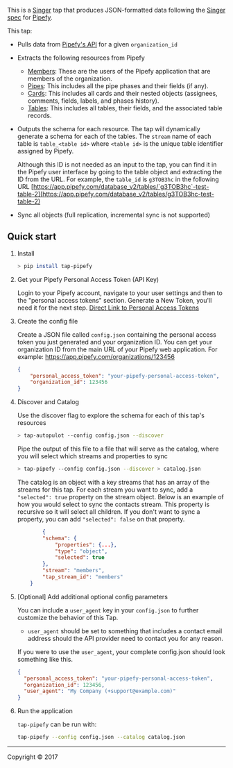 This is a [Singer](https://singer.io) tap that produces JSON-formatted data following the [Singer spec](https://github.com/singer-io/getting-started/blob/master/SPEC.md) for [Pipefy](https://www.pipefy.com/).

This tap:
- Pulls data from [Pipefy's API](https://pipefy.docs.apiary.io/) for a given `organization_id`
- Extracts the following resources from Pipefy
  - [Members](https://pipefy.docs.apiary.io/#reference/0/show-organization): These are the users of the Pipefy application that are members of the organization.
  - [Pipes](http://docs.pipefypipe.apiary.io/#reference/0/list-pipes): This includes all the pipe phases and their fields (if any).
  - [Cards](https://pipefypipe.docs.apiary.io/#reference/0/list-cards): This includes all cards and their nested objects (assignees, comments, fields, labels, and phases history).
  - [Tables](http://docs.pipefydatabase.apiary.io/#reference/0/list-tables): This includes all tables, their fields, and the associated table records.
- Outputs the schema for each resource. The tap will dynamically generate a schema for each of the tables. The `stream` name of each table is `table_<table id>` where `<table id>` is the unique table identifier assigned by Pipefy.

	Although this ID is not needed as an input to the tap, you can find it in the Pipefy user interface by going to the table object and extracting the ID from the URL. For example, the `table_id` is `g3TOB3hc` in the following URL [https://app.pipefy.com/database_v2/tables/`g3TOB3hc`-test-table-2](https://app.pipefy.com/database_v2/tables/g3TOB3hc-test-table-2)
- Sync all objects (full replication, incremental sync is not supported)

## Quick start

1. Install

    ```bash
    > pip install tap-pipefy
    ```

2. Get your Pipefy Personal Access Token (API Key)

    Login to your Pipefy account, navigate to your user settings and then to the "personal access tokens" section. Generate a New Token, you'll need it for the next step. [Direct Link to Personal Access Tokens](https://app.pipefy.com/tokens)

3. Create the config file

    Create a JSON file called `config.json` containing the personal access token you just generated and your organization ID. You can get your organization ID from the main URL of your Pipefy web application. For example: https://app.pipefy.com/organizations/123456

    ```json
    {
        "personal_access_token": "your-pipefy-personal-access-token",
        "organization_id": 123456
    }
    ```

4. Discover and Catalog

    Use the discover flag to explore the schema for each of this tap's resources

    ```bash
    > tap-autopulot --config config.json --discover
    ```

    Pipe the output of this file to a file that will serve as the catalog, where you will select which streams and properties to sync

    ```bash
    > tap-pipefy --config config.json --discover > catalog.json
    ```

    The catalog is an object with a key streams that has an array of the streams for this tap. For each stream you want to sync, add a `"selected": true` property on the stream object. Below is an example of how you would select to sync the contacts stream. This property is recursive so it will select all children. If you don't want to sync a property, you can add `"selected": false` on that property.

    ```json
            {
            "schema": {
                "properties": {...},
                "type": "object",
                "selected": true
            },
            "stream": "members",
            "tap_stream_id": "members"
        }
    ```

5. [Optional] Add additional optional config parameters

    You can include a `user_agent` key in your `config.json` to further customize the behavior of this Tap.
    - `user_agent` should be set to something that includes a contact email address should the API provider need to contact you for any reason.

    If you were to use the `user_agent`, your complete config.json should look something like this.

    ```json
    {
      "personal_access_token": "your-pipefy-personal-access-token",
      "organization_id": 123456,
      "user_agent": "My Company (+support@example.com)"
    }
    ```

7. Run the application

    `tap-pipefy` can be run with:

    ```bash
    tap-pipefy --config config.json --catalog catalog.json
    ```

---

Copyright &copy; 2017
